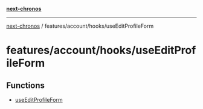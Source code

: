 [**next-chronos**](../../../../README.md)

***

[next-chronos](../../../../README.md) / features/account/hooks/useEditProfileForm

# features/account/hooks/useEditProfileForm

## Functions

- [useEditProfileForm](functions/useEditProfileForm.md)
